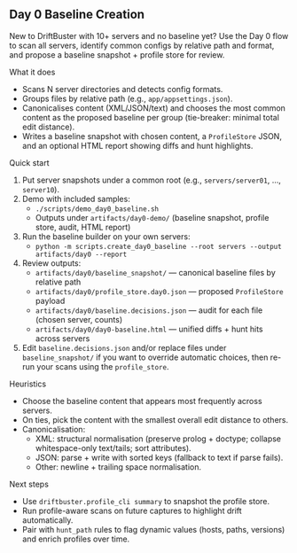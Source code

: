 ## Day 0 Baseline Creation

New to DriftBuster with 10+ servers and no baseline yet? Use the Day 0 flow to
scan all servers, identify common configs by relative path and format, and
propose a baseline snapshot + profile store for review.

What it does
- Scans N server directories and detects config formats.
- Groups files by relative path (e.g., `app/appsettings.json`).
- Canonicalises content (XML/JSON/text) and chooses the most common content as
  the proposed baseline per group (tie-breaker: minimal total edit distance).
- Writes a baseline snapshot with chosen content, a `ProfileStore` JSON, and an
  optional HTML report showing diffs and hunt highlights.

Quick start
1. Put server snapshots under a common root (e.g., `servers/server01`, …, `server10`).
2. Demo with included samples:
   - `./scripts/demo_day0_baseline.sh`
   - Outputs under `artifacts/day0-demo/` (baseline snapshot, profile store, audit, HTML report)
3. Run the baseline builder on your own servers:
   - `python -m scripts.create_day0_baseline --root servers --output artifacts/day0 --report`
4. Review outputs:
   - `artifacts/day0/baseline_snapshot/` — canonical baseline files by relative path
   - `artifacts/day0/profile_store.day0.json` — proposed `ProfileStore` payload
   - `artifacts/day0/baseline.decisions.json` — audit for each file (chosen server, counts)
   - `artifacts/day0/day0-baseline.html` — unified diffs + hunt hits across servers
5. Edit `baseline.decisions.json` and/or replace files under `baseline_snapshot/` if you
   want to override automatic choices, then re-run your scans using the `profile_store`.

Heuristics
- Choose the baseline content that appears most frequently across servers.
- On ties, pick the content with the smallest overall edit distance to others.
- Canonicalisation:
  - XML: structural normalisation (preserve prolog + doctype; collapse whitespace-only text/tails; sort attributes).
  - JSON: parse + write with sorted keys (fallback to text if parse fails).
  - Other: newline + trailing space normalisation.

Next steps
- Use `driftbuster.profile_cli summary` to snapshot the profile store.
- Run profile-aware scans on future captures to highlight drift automatically.
- Pair with `hunt_path` rules to flag dynamic values (hosts, paths, versions) and
  enrich profiles over time.
